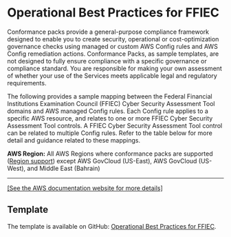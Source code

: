 # Operational Best Practices for FFIEC<a name="operational-best-practices-for-ffiec"></a>

Conformance packs provide a general\-purpose compliance framework designed to enable you to create security, operational or cost\-optimization governance checks using managed or custom AWS Config rules and AWS Config remediation actions\. Conformance Packs, as sample templates, are not designed to fully ensure compliance with a specific governance or compliance standard\. You are responsible for making your own assessment of whether your use of the Services meets applicable legal and regulatory requirements\.

The following provides a sample mapping between the Federal Financial Institutions Examination Council \(FFIEC\) Cyber Security Assessment Tool domains and AWS managed Config rules\. Each Config rule applies to a specific AWS resource, and relates to one or more FFIEC Cyber Security Assessment Tool controls\. A FFIEC Cyber Security Assessment Tool control can be related to multiple Config rules\. Refer to the table below for more detail and guidance related to these mappings\. 

**AWS Region:** All AWS Regions where conformance packs are supported \([Region support](https://docs.aws.amazon.com/config/latest/developerguide/conformance-packs.html#conformance-packs-regions)\) except AWS GovCloud \(US\-East\), AWS GovCloud \(US\-West\), and Middle East \(Bahrain\)


****  
[\[See the AWS documentation website for more details\]](http://docs.aws.amazon.com/config/latest/developerguide/operational-best-practices-for-ffiec.html)

## Template<a name="ffiec-conformance-pack-sample"></a>

The template is available on GitHub: [Operational Best Practices for FFIEC](https://github.com/awslabs/aws-config-rules/blob/master/aws-config-conformance-packs/Operational-Best-Practices-for-FFIEC.yaml)\.